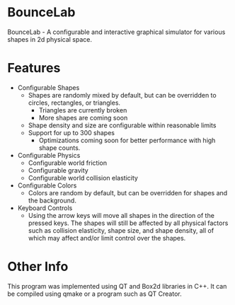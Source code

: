 # BounceLab
BounceLab - A configurable and interactive graphical simulator for various shapes in 2d physical space.  
# Features  
* Configurable Shapes
  * Shapes are randomly mixed by default, but can be overridden to circles, rectangles, or triangles.
    * Triangles are currently broken
    * More shapes are coming soon
  * Shape density and size are configurable within reasonable limits 
  * Support for up to 300 shapes
    * Optimizations coming soon for better performance with high shape counts.  
* Configurable Physics
  * Configurable world friction
  * Configurable gravity
  * Configurable world collision elasticity  
* Configurable Colors
  * Colors are random by default, but can be overridden for shapes and the background.     
* Keyboard Controls
  * Using the arrow keys will move all shapes in the direction of the pressed keys. The shapes will still be affected by all physical factors such as collision elasticity, shape size, and shape density, all of which may affect and/or limit control over the shapes.
# Other Info
This program was implemented using QT and Box2d libraries in C++. It can be compiled using qmake or a program such as QT Creator. 
